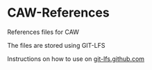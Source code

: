 # CAW-References
References files for CAW

The files are stored using GIT-LFS

Instructions on how to use on [git-lfs.github.com](https://git-lfs.github.com/)

